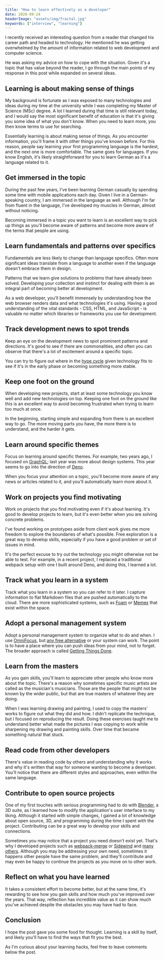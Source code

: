 ```yaml
---
title: "How to learn effectively as a developer"
date: 2020-09-24
headerImage: "assets/img/fractal.jpg"
keywords: ["interview", "learning"]
---
```


I recently received an interesting question from a reader that changed his career path and headed to technology. He mentioned he was getting overwhelmed by the amount of information related to web development and computer science.

He was asking my advice on how to cope with the situation. Given it's a topic that has value beyond the reader, I go through the main points of my response in this post while expanded on several ideas.

## Learning is about making sense of things

My background is fortunate as I was exposed to many technologies and ideas during my time at the university while I was completing my Master of Science (MSc) degree. A lot I learned during that time is still relevant today, and I would say the most significant benefit of education is that it's giving you some idea of what you don't know. When you need to learn more, you then know terms to use for searching.

Essentially learning is about making sense of things. As you encounter information, you'll frame it with other things you've known before. For this reason, people say learning your first programming language is the hardest, and the next one is more comfortable. The same goes for languages. If you know English, it's likely straightforward for you to learn German as it's a language related to it.

## Get immersed in the topic

During the past few years, I've been learning German casually by spending some time with mobile applications each day. Given I live in a German-speaking country, I am immersed in the language as well. Although I'm far from fluent in the language, I've developed my muscles in German, almost without noticing.

Becoming immersed in a topic you want to learn is an excellent way to pick up things as you'll become aware of patterns and become more aware of the terms that people are using.

## Learn fundamentals and patterns over specifics

Fundamentals are less likely to change than language specifics. Often more significant ideas translate from a language to another even if the language doesn't embrace them in design.

Patterns that we learn give solutions to problems that have already been solved. Developing your collection and instinct for dealing with them is an integral part of becoming better at development.

As a web developer, you'll benefit immensely by understanding how the web browser renders data and what technologies it's using. Having a good understanding of the vital standards - CSS, HTML, and JavaScript - is valuable no matter which libraries or frameworks you use for development.

## Track development news to spot trends

Keep an eye on the development news to spot prominent patterns and directions. It's good to see if there are commonalities, and often you can observe that there's a lot of excitement around a specific topic.

You can try to figure out where in the [hype cycle](https://en.wikipedia.org/wiki/Hype_cycle) given technology fits to see if it's in the early phase or becoming something more stable.

## Keep one foot on the ground

When developing new projects, start at least some technology you know well and add new technologies on top. Keeping one foot on the ground like this is an excellent way to avoid becoming frustrated when trying to learn too much at once.

In the beginning, starting simple and expanding from there is an excellent way to go. The more moving parts you have, the more there is to understand, and the harder it gets.

## Learn around specific themes

Focus on learning around specific themes. For example, two years ago, I focused on [GraphQL](https://graphql.org/); last year was more about design systems. This year seems to go into the direction of [Deno](https://deno.land/).

When you focus your attention on a topic, you'll become more aware of any news or articles related to it, and you'll automatically learn more about it.

## Work on projects you find motivating

Work on projects that you find motivating even if it's about learning. It's good to develop projects to learn, but it's even better when you are solving concrete problems.

I've found working on prototypes aside from client work gives me more freedom to explore the boundaries of what's possible. Free exploration is a great way to develop skills, especially if you have a good problem or set of issues in mind.

It's the perfect excuse to try out the technology you might otherwise not be able to test. For example, in a recent project, I replaced a traditional webpack setup with one I built around Deno, and doing this, I learned a lot.

## Track what you learn in a system

Track what you learn in a system so you can refer to it later. I capture information to flat Markdown files that are pushed automatically to the cloud. There are more sophisticated systems, such as [Foam](https://foambubble.github.io/foam/) or [Memex](https://getmemex.com/) that exist within the space.

## Adopt a personal management system

Adopt a personal management system to organize what to do and when. I use [OmniFocus](https://www.omnigroup.com/omnifocus/), but [any free alternative](https://www.slant.co/options/4436/alternatives/~omnifocus-alternatives) or your system can work. The point is to have a place where you can push ideas from your mind, not to forget. The broader approach is called [Getting Things Done](https://en.wikipedia.org/wiki/Getting_Things_Done).

## Learn from the masters

As you gain skills, you'll learn to appreciate other people who know more about the topic. There's a reason why sometimes specific music artists are called as the musician's musicians. Those are the people that might not be known by the wider public, but that are true masters of whatever they are doing.

When I was learning drawing and painting, I used to copy the masters' works to figure out what they did and how. I didn't replicate the technique, but I focused on reproducing the result. Doing these exercises taught me to understand better what made the pictures I was copying to work while sharpening my drawing and painting skills. Over time that became something natural that stuck.

## Read code from other developers

There's value in reading code by others and understanding why it works and why it's written that way for someone wanting to become a developer. You'll notice that there are different styles and approaches, even within the same language.

## Contribute to open source projects

One of my first touches with serious programming had to do with [Blender](https://www.blender.org/), a 3D suite, as I learned how to modify the application's user interface to my liking. Although it started with simple changes, I gained a lot of knowledge about open source, 3D, and programming during the time I spent with the project. Contributing can be a great way to develop your skills and connections.

Sometimes you may notice that a project you need doesn't exist yet. That's why I developed projects such as [webpack-merge](https://www.npmjs.com/package/webpack-merge) or [Sidewind](https://sidewindjs.com/) and [many others](https://github.com/bebraw). Although you may be addressing your own need, sometimes it happens other people have the same problem, and they'll contribute and may even be happy to continue the projects as you move on to other work.

## Reflect on what you have learned

It takes a consistent effort to become better, but at the same time, it's rewarding to see how you gain skills and how much you've improved over the years. That way, reflection has incredible value as it can show much you've achieved despite the obstacles you may have had to face.

## Conclusion

I hope the post gave you some food for thought. Learning is a skill by itself, and likely you'll have to find the ways that fit you the best.

As I'm curious about your learning hacks, feel free to leave comments below the post.
